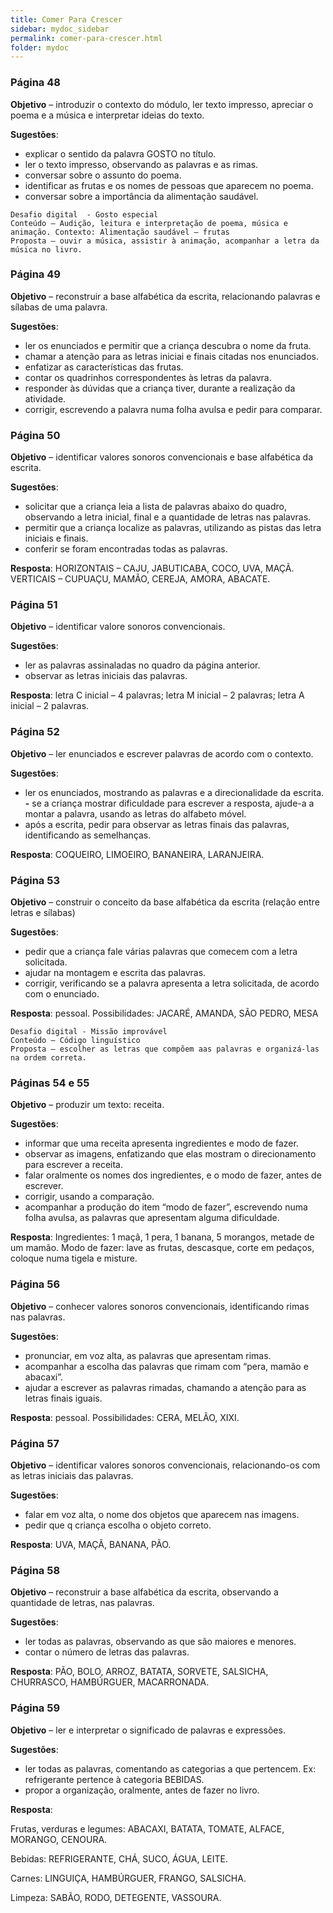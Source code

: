 ```yaml
---
title: Comer Para Crescer
sidebar: mydoc_sidebar
permalink: comer-para-crescer.html
folder: mydoc
---
```


### Página 48 

**Objetivo** – introduzir o contexto do módulo, ler texto impresso, apreciar o poema e a música e interpretar ideias do texto.

**Sugestões**:
- explicar o sentido da palavra GOSTO no título.
- ler o texto impresso, observando as palavras e as rimas.
- conversar sobre o assunto do poema.
- identificar as frutas e os nomes de pessoas que aparecem no poema.
- conversar sobre a importância da alimentação saudável.

```
Desafio digital  - Gosto especial
Conteúdo – Audição, leitura e interpretação de poema, música e animação. Contexto: Alimentação saudável – frutas
Proposta – ouvir a música, assistir à animação, acompanhar a letra da música no livro.
```

### Página 49

**Objetivo** – reconstruir a base alfabética da escrita, relacionando palavras e sílabas de uma palavra.

**Sugestões**:
- ler os enunciados e permitir que a criança descubra o nome da fruta.
- chamar a atenção para as letras iniciai e finais citadas nos enunciados.
- enfatizar as características das frutas.
- contar os quadrinhos correspondentes às letras da palavra.
- responder às dúvidas que a criança tiver, durante a realização da atividade.
- corrigir, escrevendo a palavra numa folha avulsa e pedir para comparar.

### Página 50

**Objetivo** – identificar valores sonoros convencionais e base alfabética da escrita.

**Sugestões**: 
- solicitar que a criança leia a lista de palavras abaixo do quadro, observando a letra inicial, final e a quantidade de letras nas palavras.
- permitir que a criança localize as palavras, utilizando as pistas das letra iniciais e finais.
- conferir se foram encontradas todas as palavras.

**Resposta**: HORIZONTAIS – CAJU, JABUTICABA, COCO, UVA, MAÇÃ.
                    VERTICAIS – CUPUAÇU, MAMÃO, CEREJA, AMORA, ABACATE.

### Página 51

**Objetivo** – identificar valore sonoros convencionais.

**Sugestões**:
- ler as palavras assinaladas no quadro da página anterior.
- observar as letras iniciais das palavras.

**Resposta**: letra C inicial – 4 palavras; letra M inicial – 2 palavras; letra A inicial – 2 palavras.

### Página 52

**Objetivo** – ler enunciados e escrever palavras de acordo com o contexto.

**Sugestões**:
- ler os enunciados, mostrando as palavras e a direcionalidade da escrita.
**-** se a criança mostrar dificuldade para escrever a resposta, ajude-a a montar a palavra, usando as letras do alfabeto móvel.
- após a escrita, pedir para observar as letras finais das palavras, identificando as semelhanças.

**Resposta**: COQUEIRO, LIMOEIRO, BANANEIRA, LARANJEIRA.

### Página 53

**Objetivo** – construir o conceito da base alfabética da escrita (relação entre letras e sílabas)

**Sugestões**:
- pedir que a criança fale várias palavras que comecem com a letra solicitada.
- ajudar na montagem e escrita das palavras.
- corrigir, verificando se a palavra apresenta a letra solicitada, de acordo com o enunciado.

**Resposta**: pessoal. Possibilidades: JACARÉ, AMANDA, SÃO PEDRO, MESA

```
Desafio digital - Missão improvável
Conteúdo – Código linguístico
Proposta – escolher as letras que compõem aas palavras e organizá-las na ordem correta.
```

### Páginas 54 e 55

**Objetivo** – produzir um texto: receita.

**Sugestões**:
- informar que uma receita apresenta ingredientes e modo de fazer.
- observar as imagens, enfatizando que elas mostram o direcionamento para escrever a receita.
- falar oralmente os nomes dos ingredientes, e o modo de fazer, antes de escrever.
- corrigir, usando a comparação.
- acompanhar a produção do item “modo de fazer”, escrevendo numa folha avulsa, as palavras que apresentam alguma dificuldade.

**Resposta**: Ingredientes: 1 maçã, 1 pera, 1 banana, 5 morangos, metade de um mamão.
                   Modo de fazer: lave as frutas, descasque, corte em pedaços, coloque numa tigela e misture.

### Página 56

**Objetivo** – conhecer valores sonoros convencionais, identificando rimas nas palavras.

**Sugestões**:
- pronunciar, em voz alta, as palavras que apresentam rimas.
- acompanhar a escolha das palavras que rimam com “pera, mamão e abacaxi”.
- ajudar a escrever as palavras rimadas, chamando a atenção para as letras finais iguais.

**Resposta**: pessoal. Possibilidades: CERA, MELÃO, XIXI.

### Página 57

**Objetivo** – identificar valores sonoros convencionais, relacionando-os com as letras iniciais das palavras.

**Sugestões**:
- falar em voz alta, o nome dos objetos que aparecem nas imagens.
- pedir que q criança escolha o objeto correto.

**Resposta**: UVA, MAÇÃ, BANANA, PÃO.

### Página 58

**Objetivo** – reconstruir a base alfabética da escrita, observando a quantidade de letras, nas palavras.

**Sugestões**:
- ler todas as palavras, observando as que são maiores e menores.
- contar o número de letras das palavras.

**Resposta**: PÃO, BOLO, ARROZ, BATATA, SORVETE, SALSICHA, CHURRASCO, HAMBÚRGUER, MACARRONADA.

### Página 59

**Objetivo** – ler e interpretar o significado de palavras e expressões.

**Sugestões**:
- ler todas as palavras, comentando as categorias a que pertencem. Ex: refrigerante pertence à categoria BEBIDAS.
- propor a organização, oralmente, antes de fazer no livro.

**Resposta**: 

Frutas, verduras e legumes: ABACAXI, BATATA, TOMATE, ALFACE, MORANGO, CENOURA.

Bebidas: REFRIGERANTE, CHÁ, SUCO, ÁGUA, LEITE.

Carnes: LINGUIÇA, HAMBÚRGUER, FRANGO, SALSICHA.

Limpeza: SABÃO, RODO, DETEGENTE, VASSOURA.